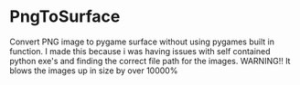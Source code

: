 # PngToSurface
Convert PNG image to pygame surface without using pygames built in function.
I made this because i was having issues with self contained python exe's and finding the correct file path for the images.
WARNING!! It blows the images up in size by over 10000%

